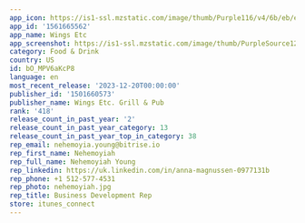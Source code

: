 ```yaml
---
app_icon: https://is1-ssl.mzstatic.com/image/thumb/Purple116/v4/6b/eb/e6/6bebe616-15d4-9e24-b5b7-0d16db49b35d/AppIcon-0-0-1x_U007emarketing-0-7-0-0-85-220.png/1024x1024bb.png
app_id: '1561665562'
app_name: Wings Etc
app_screenshot: https://is1-ssl.mzstatic.com/image/thumb/PurpleSource126/v4/89/67/1a/89671aef-9980-4042-2d2b-583636076596/b36e58f8-9c85-4b8b-987f-7085dbdbdc9c_iphone_Xs_Max_1.png/1242x2688bb.png
category: Food & Drink
country: US
id: bO_MPV6aKcP8
language: en
most_recent_release: '2023-12-20T00:00:00'
publisher_id: '1501660573'
publisher_name: Wings Etc. Grill & Pub
rank: '418'
release_count_in_past_year: '2'
release_count_in_past_year_category: 13
release_count_in_past_year_top_in_category: 38
rep_email: nehemoyia.young@bitrise.io
rep_first_name: Nehemoyiah
rep_full_name: Nehemoyiah Young
rep_linkedin: https://uk.linkedin.com/in/anna-magnussen-0977131b
rep_phone: +1 512-577-4531
rep_photo: nehemoyiah.jpg
rep_title: Business Development Rep
store: itunes_connect
---
```

